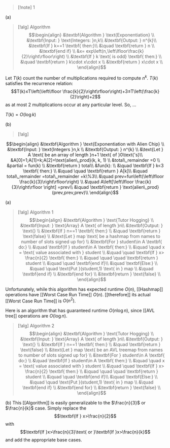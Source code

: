 >[!note] 1

(a) 
>[!alg]  Algorithm
>$$\begin{align}
&\textbf{Algorithm } \text{Exponentiation} \\
&\textbf{Input: } \text{Integers: }n,k\\
&\textbf{Output: } n^{k}\\
&\textbf{If } k==1 \textbf{ then:}\\
&\quad \textbf{return } n \\
&\textbf{end if} \\
&x= exp\left(n,\left\lfloor\frac{k}{2}\right\rfloor\right) \\
&\textbf{If } k \text{ is odd} \textbf{ then:} \\
&\quad \textbf{return } k\cdot x\cdot x \\
&\textbf{return } x\cdot x \\
\end{align}$$

Let $T(k)$ count the number of multiplications required to compute $n^{k}$. $T(k)$ satisfies the recurrence relation: $$T(k)≤T\left(\left\lfloor \frac{k}{2}\right\rfloor\right)+3≤T\left(\frac{k}{2}\right)+2$$as at most $2$ multiplications occur at any particular level. So, 
...

$T(k)=O(\log k)$

(b) 
>[!alg]

$$\begin{align}
&\textbf{Algorithm } \text{Exponentiation with Alien Chip} \\
&\textbf{Input: } \text{Integers }n,k \\
&\textbf{Output: } n^{k} \\
&\text{Let } A \text{ be an array of length }n+1 \text{ of }0\text{'s}\\
&A[0]=1;A[1]=k;A[2]=\text{alien\_prod}(k, k, 1) \\
&total\_remainder =0 \\
&partial = fun(k) \\
&\textbf{return } total\\
&fun(k): \\
&\quad \textbf{If } k<3 \textbf{ then:} \\
&\quad \quad \textbf{return } A[k]\\
&\quad total\_remainder =total\_remainder +k\%3\\
&\quad prev=fun\left(\left\lfloor \frac{k}{3}\right\rfloor\right) \\
&\quad A\left[\left\lfloor \frac{k}{3}\right\rfloor \right] =prev\\
&\quad \textbf{return } \text{alien\_prod}(prev,prev,prev)\\
\end{align}$$


(a) 
>[!alg] Algorithm 1
>$$\begin{align}
&\textbf{Algorithm } \text{Tutor Hogging} \\
&\textbf{Input: } \text{Array} A \text{ of length }n\\
&\textbf{Output: } \text{} \\
&\textbf{If } n==1 \textbf{ then:} \\
&\quad \textbf{return } \text{false} \\
&\text{Let } map \text{ be a hashmap from names to number of slots signed up for} \\
&\textbf{For } student\in A \textbf{ do:} \\
&\quad \textbf{If } student\in A \textbf{ then:} \\
&\quad \quad x = \text{ value associated with } student \\
&\quad \quad \textbf{If } x> \frac{n}{2} \textbf{ then:} \\
&\quad \quad \quad \textbf{return } student \\
&\quad \quad \textbf{end if}\\
&\quad \textbf{Else:} \\
&\quad \quad \text{Put }(student,1) \text{ in } map \\
&\quad \textbf{end if} \\
&\textbf{end for} \\
&\textbf{return } \text{false} \\
\end{align}$$

Unfortunately, while this algorithm has expected runtime $O(n)$, [[Hashmap]] operations have [[Worst Case Run Time]] $O(n)$. [[therefore]] its actual [[Worst Case Run Time]] is $O(n^{2})$.

Here is an algorithm that has guaranteed runtime $O(n\log n)$, since [[AVL tree]] operations are $O(\log n)$.

>[!alg] Algorithm 2
>$$\begin{align}
&\textbf{Algorithm } \text{Tutor Hogging} \\
&\textbf{Input: } \text{Array} A \text{ of length }n\\
&\textbf{Output: } \text{} \\
&\textbf{If } n==1 \textbf{ then:} \\
&\quad \textbf{return } \text{false} \\
&\text{Let } map \text{ be an AVL treemap from names to number of slots signed up for} \\
&\textbf{For } student\in A \textbf{ do:} \\
&\quad \textbf{If } student\in A \textbf{ then:} \\
&\quad \quad x = \text{ value associated with } student \\
&\quad \quad \textbf{If } x> \frac{n}{2} \textbf{ then:} \\
&\quad \quad \quad \textbf{return } student \\
&\quad \quad \textbf{end if}\\
&\quad \textbf{Else:} \\
&\quad \quad \text{Put }(student,1) \text{ in } map \\
&\quad \textbf{end if} \\
&\textbf{end for} \\
&\textbf{return } \text{false} \\
\end{align}$$

(b) This [[Algorithm]] is easily generalizable to the $\frac{n}{3}$ or $\frac{n}{k}$ case. Simply replace the $$\textbf{If } x>\frac{n}{2}$$ with $$\textbf{If }x>\frac{n}{3}\text{ or }\textbf{If }x>\frac{n}{k}$$
and add the appropriate base cases.